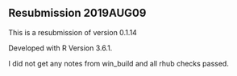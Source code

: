 ## Resubmission 2019AUG09

This is a resubmission of version 0.1.14

Developed with R Version 3.6.1.

I did not get any notes from win_build and all rhub checks passed.


